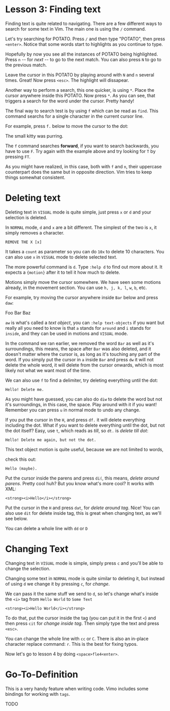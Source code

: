 # Lesson 3: Finding text
Finding text is quite related to navigating. There are a few different ways to
search for some text in Vim. The main one is using the `/` command.

Let's try searching for POTATO. Press `/` and then type "POTATO", then press
`<enter>`. Notice that some words start to highlights as you continue to type.

Hopefully by now you see all the instances of POTATO being highlighted. Press
`n` -- for _next_ -- to go to the next match. You can also press `N` to go to
the previous match.

Leave the cursor in this POTATO by playing around with `N` and `n` several
times. Great! Now press `<esc>`. The highlight will dissapear.

Another way to perform a search, this one quicker, is using `*`. Place the
cursor anywhere inside this POTATO. Now press `*`. As you can see, that triggers
a search for the word under the cursor. Pretty handy!

The final way to search test is by using `f` which can be read as `find`. This
command searchs for a single character in the current cursor line.

For example, press `f.` below to move the cursor to the dot:

  The small kitty was purring.

The `f` command searches __forward__, if you want to search backwards, you have
to use `F`. Try again with the example above and try looking for `T` by pressing
`FT`.

As you might have realized, in this case, both with `f` and `n`, their uppercase
counterpart does the same but in opposite direction. Vim tries to keep things
somewhat consistent.

# Deleting text
Deleting text in `VISUAL` mode is quite simple, just press `x` or `d` and your
selection is deleted.

In `NORMAL` mode, `d` and `x` are a bit different. The simplest of the two is
`x`, it simply removes a character.


    REMOVE THE X [x]


It takes a `count` as parameter so you can do `10x` to delete 10 characters. You
can also use `x` in `VISUAL` mode to delete selected text.

The more powerful command is `d`. Type `:help d` to find out more about it. It
expects a `{motion}` after it to tell it how much to delete.

Motions simply move the cursor somewhere. We have seen some motions already, in
the movement section. You can use `h, j, k, l`, `w`, `b`, etc. 

For example, try moving the cursor anywhere inside `Bar` below and press `daw`:

  Foo Bar Baz

`aw` is what's called a _text object_, you can `:help text-objects` if you want
but really all you need to know is that `a` stands for `around` and `i` stands
for `inside`, and they can be used in motions and `VISUAL` mode.

In the command we ran earlier, we removed the word `Bar` as well as it's
surroundings, this means, the space after `Bar` was also deleted, and it doesn't
matter where the cursor is, as long as it's touching any part of the word. If
you simply put the cursor in `a` inside `Bar` and press `dw` it will not delete
the whole word, it will delete from the cursor onwards, which is most likely not
what we want most of the time.

We can also use `f` to find a delimiter, try deleting everything until the dot:

    
    Hello! Delete me.


As you might have guessed, you can also do `diw` to delete the word but not it's
surroundings, in this case, the space. Play around with it if you want! Remember
you can press `u` in normal mode to undo any change.

If you put the cursor in the `H`, and press `df.` it will delete everything
including the dot. What if you want to delete everything until the dot, but not
the dot itself? Easy, use `t`, which reads as _till_, so `dt.` is _delete till
dot_:


    Hello! Delete me again, but not the dot.


This text object motion is quite useful, because we are not limited to words,

check this out:

    Hello (maybe).


Put the cursor inside the parens and press `di(`, this means, _delete around
parens_. Pretty cool huh? But you know what's more cool? It works with XML:

    <strong><i>Hello</i></strong>

Put the cursor in the `H` and press `dat`, for _delete around tag_. Nice! You
can also use `dit` for delete inside tag, this is great when changing text, as
we'll see below.

You can delete a whole line with `dd` or `D`

# Changing Text
Changing text in `VISUAL` mode is simple, simply press `c` and you'll be able to
change the selection.

Changing some text in `NORMAL` mode is quite similar to deleting it, but instead
of using `d` we change it by pressing `c`, for _change_. 

We can pass it the same stuff we send to `d`, so let's change what's inside the
`<i>` tag from `Hello World` to `Some Text`


    <strong><i>Hello World</i></strong>


To do that, put the cursor inside the tag (you can put it in the first `<`) and
then press `cit` for _change inside tag_. Then simply type the text and press
`<esc>`.

You can change the whole line with `cc` or `C`. There is also an in-place
character replace command: `r`. This is the best for fixing typos.

Now let's go to lesson 4 by doing `<space>fle4<enter>`.

# Go-To-Definition
This is a very handy feature when writing code. Vimo includes some bindings for
working with `tags`.

TODO
